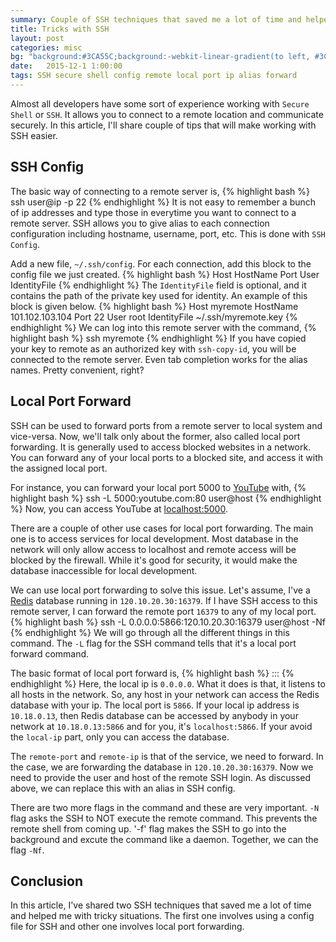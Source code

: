 ```yaml
---
summary: Couple of SSH techniques that saved me a lot of time and helped me with tricky situations.
title: Tricks with SSH
layout: post
categories: misc
bg: "background:#3CA55C;background:-webkit-linear-gradient(to left, #3CA55C , #B5AC49);background:linear-gradient(to left, #3CA55C , #B5AC49);"
date:   2015-12-1 1:00:00
tags: SSH secure shell config remote local port ip alias forward
---
```

Almost all developers have some sort of experience working with `Secure Shell` or `SSH`. It allows you to connect to a remote location and communicate securely. In this article, I'll share couple of tips that will make working with SSH easier.

SSH Config
----------
The basic way of connecting to a remote server is,
{% highlight bash %}
ssh user@ip -p 22
{% endhighlight %}
It is not easy to remember a bunch of ip addresses and type those in everytime you want to connect to a remote server. SSH allows you to give alias to each connection configuration including hostname, username, port, etc. This is done with `SSH Config`.

Add a new file, `~/.ssh/config`. For each connection, add this block to the config file we just created.
{% highlight bash %}
  Host <alias>
    HostName <host-address>
    Port <port>
    User <username>
    IdentityFile <private-key-file>
{% endhighlight %}
The `IdentityFile` field is optional, and it contains the path of the private key used for identity. An example of this block is given below.
{% highlight bash %}
  Host myremote
    HostName 101.102.103.104
    Port 22
    User root
    IdentityFile ~/.ssh/myremote.key
{% endhighlight %}
We can log into this remote server with the command,
{% highlight bash %}
ssh myremote
{% endhighlight %}
If you have copied your key to remote as an authorized key with `ssh-copy-id`, you will be connected to the remote server. Even tab completion works for the alias names. Pretty convenient, right?

Local Port Forward
------------------
SSH can be used to forward ports from a remote server to local system and vice-versa. Now, we'll talk only about the former, also called local port forwarding. It is generally used to access blocked websites in a network. You can forward any of your local ports to a blocked site, and access it with the assigned local port.

For instance, you can forward your local port 5000 to [YouTube](http://youtube.com) with,
{% highlight bash %}
ssh -L 5000:youtube.com:80 user@host
{% endhighlight %}
Now, you can access YouTube at [localhost:5000](http://localhost:5000).

There are a couple of other use cases for local port forwarding. The main one is to access services for local development. Most database in the network will only allow access to localhost and remote access will be blocked by the firewall. While it's good for security, it would make the database inaccessible for local development.

We can use local port forwarding to solve this issue. Let's assume, I've a [Redis](http://redis.io/) database running in `120.10.20.30:16379`. If I have SSH access to this remote server, I can forward the remote port `16379` to any of my local port.
{% highlight bash %}
ssh -L 0.0.0.0:5866:120.10.20.30:16379 user@host -Nf
{% endhighlight %} 
We will go through all the different things in this command. The `-L` flag for the SSH command tells that it's a local port forward command.

The basic format of local port forward is,
{% highlight bash %}
<local-ip>:<local-port>:<remote-ip>:<remote-port>
{% endhighlight %}
Here, the local ip is `0.0.0.0`. What it does is that, it listens to all hosts in the network. So, any host in your network can access the Redis database with your ip. The local port is `5866`. If your local ip address is `10.18.0.13`, then Redis database can be accessed by anybody in your network at `10.18.0.13:5866` and for you, it's `localhost:5866`. If your avoid the `local-ip` part, only you can access the database.

The `remote-port` and `remote-ip` is that of the service, we need to forward. In the case, we are forwarding the database in `120.10.20.30:16379`. Now we need to provide the user and host of the remote SSH login. As discussed above, we can replace this with an alias in SSH config.

There are two more flags in the command and these are very important. `-N` flag asks the SSH to NOT execute the remote command. This prevents the remote shell from coming up. '-f' flag makes the SSH to go into the background and excute the command like a daemon. Together, we can the flag `-Nf`.

Conclusion
----------
In this article, I've shared two SSH techniques that saved me a lot of time and helped me with tricky situations. The first one involves using a config file for SSH and other one involves local port forwarding.